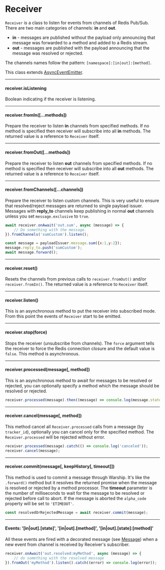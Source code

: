 # Receiver

`Receiver` is a class to listen for events from channels of Redis Pub/Sub. There are two main categories of channels: **in** and **out**.

- **in** - messages are published without the payload only announcing that message was forwarded to a method and added to a Redis stream.
- **out** - messages are published with the payload announcing that the message was resolved or rejected.

The channels names follow the pattern: `[namespace]:[in|out]:[method]`.

This class extends [AsyncEventEmitter](api-documentation/async-event-emitter.md).

---------------------------------

#### receiver.isListening

Boolean indicating if the receiver is listening.

---------------------------------

#### receiver.fromIn([...methods])

Prepare the receiver to listen **in** channels from specified methods. If no method is specified then receiver will subscribe into all **in** methods. The returned value is a reference to `Receiver` itself.

---------------------------------

#### receiver.fromOut([...methods])

Prepare the receiver to listen **out** channels from specified methods. If no method is specified then receiver will subscribe into all **out** methods. The returned value is a reference to `Receiver` itself.

---------------------------------

#### receiver.fromChannels([...channels])

Prepare the receiver to listen custom channels. This is very useful to ensure that resolved/reject messages are returned to single payload issuer. Messages with **reply_to** channels keep publishing in normal **out** channels unless you set `message.exclusive` to `true`.

```javascript
await receiver.onAwait('out.sum', async (message) => {
	// Do something with the message.
}).fromChannels('sumCustom').listen();

const message = payloadIssuer.message.sum({x:1,y:2});
message.reply_to.push('sumCustom');
await message.forward();
```

---------------------------------

#### receiver.reset()

Resets the channels from previous calls to `receiver.fromOut()` and/or `receiver.fromIn()`. The returned value is a reference to `Receiver` itself.

---------------------------------

#### receiver.listen()

This is an asynchronous method to put the receiver into subscribed mode. From this point the events of `Receiver` start to be emitted.

---------------------------------

#### receiver.stop(force)

Stops the receiver (unsubscribe from channels). The `force` argument tells the receiver to force the Redis connection closure and the default value is `false`. This method is asynchronous.

---------------------------------

#### receiver.processed(message[, method])

This is an asynchronous method to await for messages to be resolved or rejected, you can optionally specify a method which the message should be resolved or rejected.

```javascript
receiver.processed(message).then((message) => console.log(message.state)).catch(() => console.log('canceled'));
```

---------------------------------

#### receiver.cancel(message[, method])

This method cancel all `Receiver.processed` calls from a message (by `tracker_id`), optionally you can cancel only for the specified method. The `Receiver.processed` will be rejected without error.

```javascript
receiver.processed(message).catch(() => console.log('canceled'));
receiver.cancel(message);
```

---------------------------------

#### receiver.commit(message[, keepHistory[, timeout]])

This method is used to commit a message through Warship. It's like the `.forward()` method but it resolves the returned promise when the message is resolved or rejected by a method processor. The **timeout** parameter is the number of milliseconds to wait for the message to be resolved or rejected before call to abort. If the message is aborted the `alpha_code` property will be set to `'ETIMEOUT'`.

```javascript
const resolvedOrRejectedMessage = await receiver.commit(message);
```

---------------------------------

#### Events: '[in|out].[state]', '[in|out].[method]', '[in|out].[state]:[method]'

All these events are fired with a decorated message (see [Message](api-documentation/message.md)) when a new event from channel is received by Receiver's subscriber.

```javascript
receiver.onAwait('out.resolved:myMethod', async (message) => {
	// do something with the resolved message
}).fromOut('myMethod').listen().catch((error) => console.log(error));
```